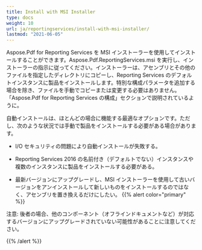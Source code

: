 ```yaml
---
title: Install with MSI Installer
type: docs
weight: 10
url: ja/reportingservices/install-with-msi-installer/
lastmod: "2021-06-05"
---
```


Aspose.Pdf for Reporting Services を MSI インストーラーを使用してインストールすることができます。Aspose.Pdf.ReportingServices.msi を実行し、インストーラーの指示に従ってください。インストーラーは、アセンブリとその他のファイルを指定したディレクトリにコピーし、Reporting Services のデフォルトインスタンスに製品をインストールします。特別な構成パラメータを追加する場合を除き、ファイルを手動でコピーまたは変更する必要はありません。「Aspose.Pdf for Reporting Services の構成」セクションで説明されているように。

自動インストールは、ほとんどの場合に機能する最適なオプションです。ただし、次のような状況では手動で製品をインストールする必要がある場合があります。

- I/O セキュリティの問題により自動インストールが失敗する。
- Reporting Services 2016 の名前付き（デフォルトでない）インスタンスや複数のインスタンスに製品をインストールする必要がある。

- 最新バージョンにアップグレードし、MSI インストーラーを使用して古いバージョンをアンインストールして新しいものをインストールするのではなく、アセンブリを置き換えるだけにしたい。
{{% alert color="primary" %}}

注意: 後者の場合、他のコンポーネント（オフラインドキュメントなど）が対応するバージョンにアップグレードされていない可能性があることに注意してください。

{{% /alert %}}